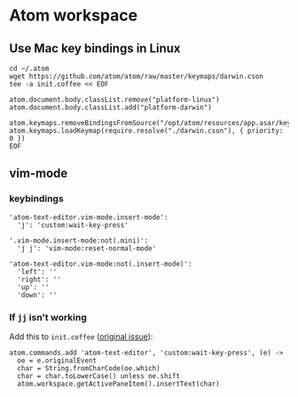# Atom workspace

## Use Mac key bindings in Linux
```
cd ~/.atom
wget https://github.com/atom/atom/raw/master/keymaps/darwin.cson
tee -a init.coffee << EOF

atom.document.body.classList.remove("platform-linux")
atom.document.body.classList.add("platform-darwin")

atom.keymaps.removeBindingsFromSource("/opt/atom/resources/app.asar/keymaps/linux.json")
atom.keymaps.loadKeymap(require.resolve("./darwin.cson"), { priority: 0 })
EOF
```

## vim-mode

### keybindings
```
'atom-text-editor.vim-mode.insert-mode':
  'j': 'custom:wait-key-press'

'.vim-mode.insert-mode:not(.mini)':
  'j j': 'vim-mode:reset-normal-mode'

'atom-text-editor.vim-mode:not(.insert-mode)':
  'left': ''
  'right': ''
  'up': ''
  'down': ''
```

### If `jj` isn't working

Add this to `init.coffee` ([original issue](https://github.com/atom/vim-mode/issues/128)):
```
atom.commands.add 'atom-text-editor', 'custom:wait-key-press', (e) ->
  oe = e.originalEvent
  char = String.fromCharCode(oe.which)
  char = char.toLowerCase() unless oe.shift
  atom.workspace.getActivePaneItem().insertText(char)
```
